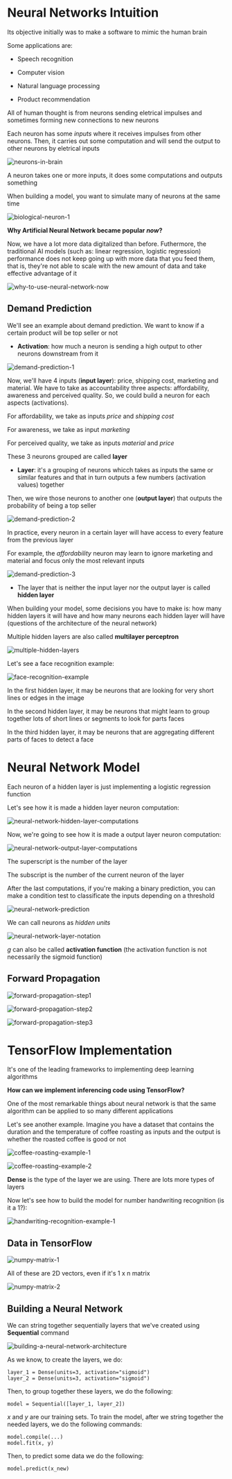 # Neural Networks Intuition

Its objective initially was to make a software to mimic the human brain

Some applications are:

* Speech recognition

* Computer vision

* Natural language processing

* Product recommendation

All of human thought is from neurons sending eletrical impulses and sometimes forming new connections to new neurons

Each neuron has some *inputs* where it receives impulses from other neurons. Then, it carries out some computation and will send the output to other neurons by eletrical inputs

![neurons-in-brain](/Machine%20Learning%20Specialization/Advanced%20Learning%20Algorithms/assets/module1/neurons_in_brain.png)


A neuron takes one or more inputs, it does some computations and outputs something

When building a model, you want to simulate many of neurons at the same time

![biological-neuron-1](/Machine%20Learning%20Specialization/Advanced%20Learning%20Algorithms/assets/module1/biological_neuron1.png)


**Why Artificial Neural Network became popular *now*?**

Now, we have a lot more data digitalized than before. Futhermore, the traditional AI models (such as: linear regression, logistic regression) performance does not keep going up with more data that you feed them, that is, they're not able to scale with the new amount of data and take effective advantage of it

![why-to-use-neural-network-now](/Machine%20Learning%20Specialization/Advanced%20Learning%20Algorithms/assets/module1/why_neural_network_now.png)

## Demand Prediction

We'll see an example about demand prediction. We want to know if a certain product will be top seller or not

* **Activation**: how much a neuron is sending a high output to other neurons downstream from it

![demand-prediction-1](/Machine%20Learning%20Specialization/Advanced%20Learning%20Algorithms/assets/module1/demand_prediction1.png)

Now, we'll have 4 inputs (**input layer**): price, shipping cost, marketing and material. We have to take as accountability three aspects: affordability, awareness and perceived quality. So, we could build a neuron for each aspects (activations).

For affordability, we take as inputs *price* and *shipping cost*

For awareness, we take as input *marketing*

For perceived quality, we take as inputs *material* and *price*

These 3 neurons grouped are called **layer**

* **Layer**: it's a grouping of neurons whicch takes as inputs the same or similar features and that in turn outputs a few numbers (activation values) together

Then, we wire those neurons to another one (**output layer**) that outputs the probability of being a top seller

![demand-prediction-2](/Machine%20Learning%20Specialization/Advanced%20Learning%20Algorithms/assets/module1/demand_prediction2.png)

In practice, every neuron in a certain layer will have access to every feature from the previous layer

For example, the *affordability* neuron may learn to ignore marketing and material and focus only the most relevant inputs

![demand-prediction-3](/Machine%20Learning%20Specialization/Advanced%20Learning%20Algorithms/assets/module1/demand_prediction3.png)

* The layer that is neither the input layer nor the output layer is called **hidden layer**

When building your model, some decisions you have to make is: how many hidden layers it will have and how many neurons each hidden layer will have (questions of the architecture of the neural network)

Multiple hidden layers are also called **multilayer perceptron**

![multiple-hidden-layers](/Machine%20Learning%20Specialization/Advanced%20Learning%20Algorithms/assets/module1/multiple_hidden_layers1.png)

Let's see a face recognition example:

![face-recognition-example](/Machine%20Learning%20Specialization/Advanced%20Learning%20Algorithms/assets/module1/face_recognition_example.png)

In the first hidden layer, it may be neurons that are looking for very short lines or edges in the image

In the second hidden layer, it may be neurons that might learn to group together lots of short lines or segments to look for parts faces

In the third hidden layer, it may be neurons that are aggregating different parts of faces to detect a face


# Neural Network Model

Each neuron of a hidden layer is just implementing a logistic regression function

Let's see how it is made a hidden layer neuron computation:

![neural-network-hidden-layer-computations](/Machine%20Learning%20Specialization/Advanced%20Learning%20Algorithms/assets/module1/neural_network_hidden_layer_computations.png)

Now, we're going to see how it is made a output layer neuron computation:

![neural-network-output-layer-computations](/Machine%20Learning%20Specialization/Advanced%20Learning%20Algorithms/assets/module1/neural_network_output_layer_computations.png)

The superscript is the number of the layer

The subscript is the number of the current neuron of the layer

After the last computations, if you're making a binary prediction, you can make a condition test to classificate the inputs depending on a threshold

![neural-network-prediction](/Machine%20Learning%20Specialization/Advanced%20Learning%20Algorithms/assets/module1/neural_network_prediction.png)

We can call neurons as *hidden units*

![neural-network-layer-notation](/Machine%20Learning%20Specialization/Advanced%20Learning%20Algorithms/assets/module1/neural_network_layer_notation.png)

*g* can also be called **activation function** (the activation function is not necessarily the sigmoid function)

## Forward Propagation

![forward-propagation-step1](/Machine%20Learning%20Specialization/Advanced%20Learning%20Algorithms/assets/module1/forward_propagation_1.png)

![forward-propagation-step2](/Machine%20Learning%20Specialization/Advanced%20Learning%20Algorithms/assets/module1/forward_propagation_2.png)

![forward-propagation-step3](/Machine%20Learning%20Specialization/Advanced%20Learning%20Algorithms/assets/module1/forward_propagation_3.png)


# TensorFlow Implementation

It's one of the leading frameworks to implementing deep learning algorithms

**How can we implement inferencing code using TensorFlow?**

One of the most remarkable things about neural network is that the same algorithm can be applied to so many different applications

Let's see another example. Imagine you have a dataset that contains the duration and the temperature of coffee roasting as inputs and the output is whether the roasted coffee is good or not

![coffee-roasting-example-1](/Machine%20Learning%20Specialization/Advanced%20Learning%20Algorithms/assets/module1/coffee_roasting_example_1.png)

![coffee-roasting-example-2](/Machine%20Learning%20Specialization/Advanced%20Learning%20Algorithms/assets/module1/coffee_roasting_example_2.png)

**Dense** is the type of the layer we are using. There are lots more types of layers

Now let's see how to build the model for number handwriting recognition (is it a 1?):

![handwriting-recognition-example-1](/Machine%20Learning%20Specialization/Advanced%20Learning%20Algorithms/assets/module1/handwriting_recognition_1.png)

## Data in TensorFlow

![numpy-matrix-1](/Machine%20Learning%20Specialization/Advanced%20Learning%20Algorithms/assets/module1/numpy_matrix_1.png)

All of these are 2D vectors, even if it's 1 x n matrix

![numpy-matrix-2](/Machine%20Learning%20Specialization/Advanced%20Learning%20Algorithms/assets/module1/numpy_matrix_2.png)

## Building a Neural Network

We can string together sequentially layers that we've created using **Sequential** command

![building-a-neural-network-architecture](/Machine%20Learning%20Specialization/Advanced%20Learning%20Algorithms/assets/module1/building_neural_network_architecture.png)

As we know, to create the layers, we do:

```
layer_1 = Dense(units=3, activation="sigmoid")
layer_2 = Dense(units=3, activation="sigmoid")
```

Then, to group together these layers, we do the following:

```
model = Sequential([layer_1, layer_2])
```

*x* and *y* are our training sets. To train the model, after we string together the needed layers, we do the following commands:

```
model.compile(...)
model.fit(x, y)
```

Then, to predict some data we do the following:

```
model.predict(x_new)
```